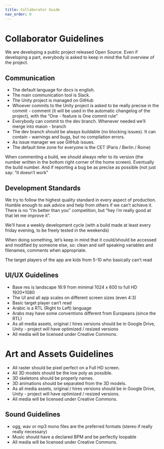```yaml
---
title: Collaborator Guide
nav_order: 0
---
```

# Collaborator Guidelines

We are developing a public project released Open Source.
Even if developing a part, everybody is asked to keep in mind the full overview of the project.

## Communication

- The default language for docs is english.
- The main communication tool is Slack.
- The Unity project is managed on GitHub
- Whoever commits to the Unity project is asked to be really precise in the commit - comment (it will be used in the automatic changelog of the project), with the “One - feature is One commit rule”
- Everybody can commit to the dev branch. Whenever needed we’ll merge into maion - branch
- The dev branch should be always buildable (no blocking issues). It can contain - warnings and bugs, but no compilation errors.
- As issue manager we use GitHub issues.
- The default time zone for everyone is the CET (Paris / Berlin / Rome)

When commenting a build, we should always refer to its version (the number written in the bottom right corner of the home screen). Eventually the build number. And if reporting a bug be as precise as possible (not just say: “it doesn’t work”

## Development Standards

We try to follow the highest quality standard in every aspect of production.
Humble enough to ask advice and help from others if we can’t achieve it.
There is no “i’m better than you” competition, but “hey i’m really good at that let me improve it”.

We’ll have a weekly development cycle (with a build made at least every friday evening, to be freely tested in the weekends)

When doing something, let’s keep in mind that it could/should be accessed and modified by someone else, so: clean and self speaking variables and filenames, comments when appropriate.

The target players of the app are kids from 5-10 who basically can’t read

## UI/UX Guidelines

- Base res is landscape 16:9 from minimal 1024 x 600 to full HD 1920*1080
- The UI and all app scales on different screen sizes (even 4:3)
- Basic target player can’t read
- Arabic is a RTL (Right to Left) language
- Arabs may have some conventions different from Europeans (since the RTL)
- As all media assets, original / hires versions should be in Google Drive, Unity - project will have optimized / resized versions
- All media will be licensed under Creative Commons.

# Art and Assets Guidelines
- All raster should be pixel perfect on a Full HD screen.
- All 3D models should be the low poly as possible.
- 3D skeletons should be properly names.
- 3D animations should be separated from the 3D models.
- As all media assets, original / hires versions should be in Google Drive, Unity - project will have optimized / resized versions.
- All media will be licensed under Creative Commons.

## Sound Guidelines

- ogg, wav or mp3 mono files are the preferred formats (stereo if really really necessary)
- Music should have a declared BPM and be perfectly loopable
- All media will be licensed under Creative Commons.

